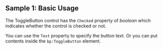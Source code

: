 ## Sample 1: Basic Usage

The ToggleButton control has the `Checked` property of *boolean* which indicates whether the control is checked or not.

You can use the `Text` property to specify the button text. Or you can put contents inside the `bp:ToggleButton` element.